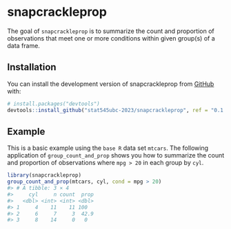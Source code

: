 
<!-- README.md is generated from README.Rmd. Please edit that file -->

# snapcrackleprop

<!-- badges: start -->
<!-- badges: end -->

The goal of `snapcrackleprop` is to summarize the count and proportion
of observations that meet one or more conditions within given group(s)
of a data frame.

## Installation

You can install the development version of snapcrackleprop from
[GitHub](https://github.com/) with:

``` r
# install.packages("devtools")
devtools::install_github("stat545ubc-2023/snapcrackleprop", ref = "0.1.0")
```

## Example

This is a basic example using the `base R` data set `mtcars`. The
following application of `group_count_and_prop` shows you how to
summarize the count and proportion of observations where `mpg > 20` in
each group by `cyl`.

``` r
library(snapcrackleprop)
group_count_and_prop(mtcars, cyl, cond = mpg > 20)
#> # A tibble: 3 × 4
#>     cyl     n count  prop
#>   <dbl> <int> <int> <dbl>
#> 1     4    11    11 100  
#> 2     6     7     3  42.9
#> 3     8    14     0   0
```
